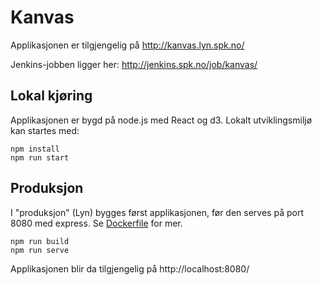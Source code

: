 # Kanvas

Applikasjonen er tilgjengelig på http://kanvas.lyn.spk.no/

Jenkins-jobben ligger her: http://jenkins.spk.no/job/kanvas/

## Lokal kjøring

Applikasjonen er bygd på node.js med React og d3. Lokalt utviklingsmiljø kan startes med:

```
npm install
npm run start
```

## Produksjon

I "produksjon" (Lyn) bygges først applikasjonen, før den serves på port 8080 med express. Se [Dockerfile](./Dockerfile) for mer.

```
npm run build
npm run serve
```

Applikasjonen blir da tilgjengelig på http://localhost:8080/
